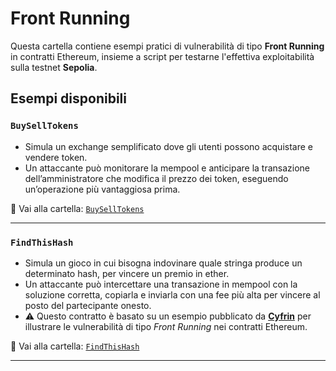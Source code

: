 # Front Running 

Questa cartella contiene esempi pratici di vulnerabilità di tipo **Front Running** in contratti Ethereum, insieme a script per testarne l'effettiva exploitabilità sulla testnet **Sepolia**.

## Esempi disponibili

### `BuySellTokens`

- Simula un exchange semplificato dove gli utenti possono acquistare e vendere token.
- Un attaccante può monitorare la mempool e anticipare la transazione dell’amministratore che modifica il prezzo dei token, eseguendo un’operazione più vantaggiosa prima.

🔗 Vai alla cartella: [`BuySellTokens`](./BuySellTokens)

---

### `FindThisHash`

- Simula un gioco in cui bisogna indovinare quale stringa produce un determinato hash, per vincere un premio in ether.
- Un attaccante può intercettare una transazione in mempool con la soluzione corretta, copiarla e inviarla con una fee più alta per vincere al posto del partecipante onesto.
- ⚠️ Questo contratto è basato su un esempio pubblicato da **[Cyfrin](https://www.cyfrin.io/)** per illustrare le vulnerabilità di tipo *Front Running* nei contratti Ethereum.


🔗 Vai alla cartella: [`FindThisHash`](./FindThisHash)

---
